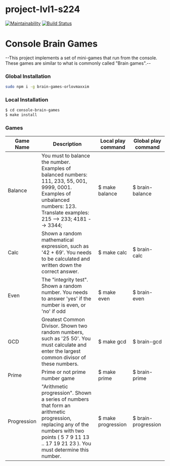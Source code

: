 # project-lvl1-s224
[![Maintainability](https://api.codeclimate.com/v1/badges/a99a88d28ad37a79dbf6/maintainability)](https://codeclimate.com/github/codeclimate/codeclimate/maintainability)
[![Build Status](https://travis-ci.org/orlovmaxxim/project-lvl1-s224.svg?branch=master)](https://travis-ci.org/orlovmaxxim/project-lvl1-s224)

# Console Brain Games
--This project implements a set of mini-games that run from the console. These games are similar to what is commonly called "Brain games".--

### Global Installation
```sh
sudo npm i -g brain-games-orlovmaxxim
```

### Local Installation
```sh
$ cd console-brain-games
$ make install
```
### Games
| Game Name | Description | Local play command | Global play command |
| ------ | ------ | ----- | ----- |
| Balance | You must to balance the number. Examples of balanced numbers: 111, 233, 55, 001, 9999, 0001. Examples of unbalanced numbers: 123. Translate examples: 215 --> 233; 4181 --> 3344; | $ make balance | $ brain-balance
| Calc | Shown a random mathematical expression, such as '42 + 69'. You needs to be calculated and written down the correct answer. | $ make calc | $ brain-calc
| Even | The "integrity test". Shown a random number. You needs to answer 'yes' if the number is even, or 'no' if odd  | $ make even | $ brain-even
| GCD | Greatest Common Divisor.  Shown two random numbers, such as '25 50'. You must calculate and enter the largest common divisor of these numbers. | $ make gcd | $ brain-gcd
| Prime | Prime or not prime number game | $ make prime | $ brain-prime
| Progression | "Arithmetic progression". Shown a series of numbers that form an arithmetic progression, replacing any of the numbers with two points ( 5 7 9 11 13 .. 17 19 21 23 ). You must determine this number. | $ make progression | $ brain-progression